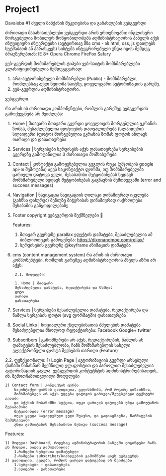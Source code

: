 # Project1
Davaleba #1
ძველი მანქანის შეკეთებისა და განახლების ვებგვერდი 

ძირითადი მახასიათებლები
ვებგვერდი არის ერთენოვანი: ინგლისური
მორგებულია მობილურ მოწყობილობებს 
ადმინისტრატორის პანელს აქვს ინტუიციური ინტერფეისი (ავტვირთავ მზა cms - ის html, css, js ფაილებს ხუტშაბათს ან პარასკევს)
სისტემა ინტეგრირებული უნდა იყოს შემდეგ ბრაუზერებთან:
IE 8+
Opera
Chrome
FireFox
Safary

ვებ-გვერდის მომხმარებლის ტიპები
ვებ-საიტის მომხმარებლები კლასიფიცირებულია შემდეგგვარად:
1) არა-ავტორიზებული მომხმარებლი (Public) - მომხმარებლი, რომლებსაც აქვთ წვდომა საიტზე, ყოველგვარი ავტორიზაციის გარეშე.
2) ვებ-გვერდის ადმინისტრატორი.


ვებგვერდი

რა არის ის ძირითადი კომპონენტები, რომლის გარეშეც ვებგვერდის გამოქვეყნება არ შეიძლება:

1. Home | მთავარი
    მთავარი გვერდი ყოველთვის მორგებულია ეკრანის ზომას, 
    შესაძლებელია ფოტოების დათვალიერება (სლაიდერი)
    სლაიდერი (ფოტო) მორგებულია ეკრანის ზომას
    ფოტოს ახლავს თარიღი და დასათაურება

2. Services | სერვისები
    სერვისებს აქვს დასათაურება
    სერვისების გვერდზე გამოტანილია 3 ძირითადი მომსახურება

3. Contact | კონტაქტი
    გამოყენებულია გუგლის რუკა (უმჯობეის google api-თ შემოტანა)
    აქვს საკონტაქტო ფორმა,
    თუ მომხმარებელმა ცარიელი დატოვა ველი, შესაბამისი შეტყობინებას ხედავს
    მომხმარებელი ხედავს შეტყობინებას გაგზავნის შემთხვევაში 
    (error and success messages)

4. Navigation | ნავიგაცია
    ნავიგაციის ღილაკი დინამიურად იცვლება (გახნსა დახურვა)
    მენიუზე მიჭერისას დინამიურად ისქროლება შესაბამის განყოფილებაზე

5. Footer
    copyright
    ვებგვერდის შექმნელები 🙂

    Features:   
    1) მთავარ გვერდზე parallax ეფექტის დამატება, შესაძლებელია ამ ბიბლიოთეკის გამოყენება: https://dixonandmoe.com/rellax/
    2) სერვისების გვერდზე @keyframe ანიმაციის დამატება

    
    
2. cms (content management system)
        რა არის ის ძირითადი კომპონენტები, რომლის გარეშეც ადმინისტრატორის პნელს აზრი არ აქვს:

        2.1. მოდულები: 

        1. Home | მთავარი
        შესაძლებელია დამატება, რედაქტირება და წაშლა:
        ფოტო
        თარიღი
        დასათაურება
 
2. Services | სერვისები
        შესაძლებელია დამატება, რედაქტირება და წაშლა
    სერვისის ფოტო (svg ფორმატში)
    დასათაურება

3. Social Links | სოციალური ქსელებისათის ბმულების დამატება
    შესაძლებელია მხოლოდ რედაქტირება:
    Facebook
    Google+
    twitter

4. Subscribers |  გამომწერები
        არ აქვს, რედაქტირების, წაშლის ან დამატების შესაძლებლობა, ჩანს
    მომხმარებლის სახელი
    ელექტრონული ფოსტა
    შევსების თარიღი (Feature)


2.2. ფუნქციონალი:
    1) Login Page | ავტორიზაციის გვერდი
    არსებული (ბაზაში წინასწარ შექმნილი) ელ.ფოსტით და პაროლით შესაძლებელია ავტორიზაციის გავლა. ვებგევრდის კონტეტნტის        ადმინისტრირებისათვის, იხ. ზემოთჩამოთვლილი მოდულები

    2) Contact form | კონტაქტის ფორმა
        საკონტაქტო ფორმის ვალიდაცია, გულისხმობს, რომ როგორც დიზაინშია, 
        მომხმარებელს არ აქვს უფლება დატოვოს ცარიელი/შეუვსებელი ტექსტური ველები 
        და სქესის მოსანიშნი სექცია, თუკი ცარიელს დატოვებს უნდა გამოუტანოს შესაბამისი
        შეტყობინება (error message)
        თუკი ყველა სავალდებულო ველი შეავსო, და გადააგზავნა, წარმატების შემტხვევაში
        უნდა გამოიტანოს შესაბამისი მესიჯი (success message)

Features:

    1) მოდული: Dashboard, როდესაც ადმინისტრატორის პანელში ლოგინდები ჩანს ეს მოდული, სადაც გამოტანილია:
        1.რამდენი სერვისია დამატებული
        2.რამდენი subscriber/სიახლეების გამომწერი ყავს ვებგვერდს
    2) ვალიდაცია, ველები, რომლის ცარელი დატოვებაც არ შეიძლება
        1.სერვისები - დასათაურება
        2.სლიდერი - დასათაურება
